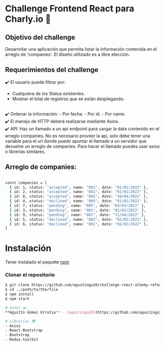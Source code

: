 # Challenge Frontend React para Charly.io :rocket:
## Objetivo del challenge
Desarrollar una aplicación que permita listar la información contenida en el arreglo de 'companies'. El diseño utilizado es a libre elección.

## Requerimientos del challenge

✔️ El usuario puede filtrar por:
 - Cualquiera de los Status existentes.
 - Mostrar el total de registros que se están desplegando.
<br />
✔️ Ordenar la información:
- Por fecha.
- Por id.
- Por name.
<br />
✔️ El manejo de HTTP deberá realizarse mediante Axios.
<br />
✔️ API: Haz un llamado a un api endpoint para cargar la data contenido en el arreglo companies. No es necesario proveer la api, solo debe tener una variable para el url donde puedo apuntar el llamado a un servidor que devuelve un arreglo de companies. Para hacer el llamado puedes usar axios o librerías similares.

## Arreglo de companies:

```bash

const companies = [
  { id: 1, status: "accepted", name: "001", date: "01/01/2022" },
  { id: 2, status: "accepted", name: "001", date: "01/01/2022" },
  { id: 8, status: "accepted", name: "001", date: "10/04/2022" },
  { id: 4, status: "declined", name: "005", date: "01/02/2022" },
  { id: 7, status: "pending", name: "005", date: "03/02/2022" },
  { id: 3, status: "pending", name: "001", date: "01/02/2022" },
  { id: 9, status: "pending", name: "002", date: "11/04/2022" },
  { id: 5, status: "declined", name: "002", date: "02/02/2022" },
  { id: 6, status: "declined", name: "001", date: "02/02/2022" },
]
```

# Instalación
Tener instalado el paquete [npm](https://www.npmjs.com/)

### Clonar el repositorio

```bash
$ git clone https://github.com/agustingu20/challenge-react-alkemy-refactored.git
$ cd ../path/to/the/file
$ npm install
$ npm start

# Autor ✒️
**Agustín Gómez Urrutia** - [agustingu20](https://github.com/agustingu20)

# Librerías 📚
- Axios
- React-Bootstrap
- Bootstrap
- Redux-toolkit
